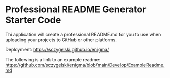 # Professional README Generator Starter Code

Thi application will create a professional README.md for you to use when uploading your projects to GitHub or other platforms.

Deployment: https://sczygelski.github.io/enigma/

The following is a link to an example readme:
https://github.com/sczygelski/enigma/blob/main/Develop/ExampleReadme.md

